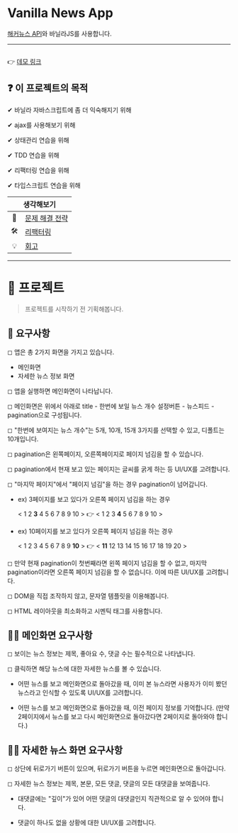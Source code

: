 # Vanilla News App

[해커뉴스 API](https://github.com/tastejs/hacker-news-pwas/blob/master/docs/api.md)와 바닐라JS를 사용합니다.

---

<img />

👉 [데모 링크](#)

## ❓ 이 프로젝트의 목적

✔ 바닐라 자바스크립트에 좀 더 익숙해지기 위해

✔ ajax를 사용해보기 위해

✔ 상태관리 연습을 위해

✔ TDD 연습을 위해

✔ 리팩터링 연습을 위해

✔ 타입스크립트 연습을 위해

<table>
    <thead>
        <tr>
            <th colspan="2" style="text-align: center">
                생각해보기
            </th>
        </tr>
    </thead>
    <tbody>
        <tr>
            <td style="text-align: center">🤔</td>
            <td><a href="https://www.notion.so/ryong9rrr/mbti-5fa2a8edb29643c88c11eb58e01c3456">문제 해결 전략</a></td>
        </tr>
        <tr>
            <td style="text-align: center">🛠</td>
            <td><a href="https://www.notion.so/ryong9rrr/mbti-5fa2a8edb29643c88c11eb58e01c3456">리팩터링</a></td>
        </tr>
        <tr>
            <td style="text-align: center">💡</td>
            <td><a href="https://www.notion.so/ryong9rrr/4b402a6cb5e74ba0b4e8572c7f69974d">회고</a></td>
        </tr>
    </tbody>
</table>

---

# 🎉 프로젝트

> 프로젝트를 시작하기 전 기획해봅니다.

## 🎯 요구사항

◻ 앱은 총 2가지 화면을 가지고 있습니다.

- 메인화면
- 자세한 뉴스 정보 화면

◻ 앱을 실행하면 메인화면이 나타납니다.

◻ 메인화면은 위에서 아래로 title - 한번에 보일 뉴스 개수 설정버튼 - 뉴스피드 - pagination으로 구성됩니다.

◻ "한번에 보여지는 뉴스 개수"는 5개, 10개, 15개 3가지를 선택할 수 있고, 디폴트는 10개입니다.

◻ pagination은 왼쪽페이지, 오른쪽페이지로 페이지 넘김을 할 수 있습니다.

◻ pagination에서 현재 보고 있는 페이지는 글씨를 굵게 하는 등 UI/UX를 고려합니다.

◻ "마지막 페이지"에서 "페이지 넘김"을 하는 경우 pagination이 넘어갑니다.

- ex) 3페이지를 보고 있다가 오른쪽 페이지 넘김을 하는 경우

  < 1 2 **3** 4 5 6 7 8 9 10 > 👉 < 1 2 3 **4** 5 6 7 8 9 10 >

- ex) 10페이지를 보고 있다가 오른쪽 페이지 넘김을 하는 경우

  < 1 2 3 4 5 6 7 8 9 **10** > 👉 < **11** 12 13 14 15 16 17 18 19 20 >

◻ 만약 현재 pagination이 첫번째라면 왼쪽 페이지 넘김을 할 수 없고, 마지막 pagination이라면 오른쪽 페이지 넘김을 할 수 없습니다. 이에 따른 UI/UX를 고려합니다.

◻ DOM을 직접 조작하지 않고, 문자열 템플릿을 이용해봅니다.

◻ HTML 레이아웃을 최소화하고 시멘틱 태그를 사용합니다.

## 🎯🎯 메인화면 요구사항

◻ 보이는 뉴스 정보는 제목, 좋아요 수, 댓글 수는 필수적으로 나타냅니다.

◻ 클릭하면 해당 뉴스에 대한 자세한 뉴스를 볼 수 있습니다.

- 어떤 뉴스를 보고 메인화면으로 돌아갔을 때, 이미 본 뉴스라면 사용자가 이미 봤던 뉴스라고 인식할 수 있도록 UI/UX를 고려합니다.

- 어떤 뉴스를 보고 메인화면으로 돌아갔을 때, 이전 페이지 정보를 기억합니다. (만약 2페이지에서 뉴스를 보고 다시 메인화면으로 돌아갔다면 2페이지로 돌아와야 합니다.)

## 🎯🎯 자세한 뉴스 화면 요구사항

◻ 상단에 뒤로가기 버튼이 있으며, 뒤로가기 버튼을 누르면 메인화면으로 돌아갑니다.

◻ 자세한 뉴스 정보는 제목, 본문, 모든 댓글, 댓글의 모든 대댓글을 보여줍니다.

- 대댓글에는 "깊이"가 있어 어떤 댓글의 대댓글인지 직관적으로 알 수 있어야 합니다.

- 댓글이 하나도 없을 상황에 대한 UI/UX를 고려합니다.
